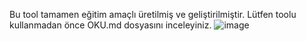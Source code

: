 Bu tool tamamen eğitim amaçlı üretilmiş ve geliştirilmiştir.
Lütfen toolu kullanmadan önce OKU.md dosyasını inceleyiniz.
![image](https://github.com/user-attachments/assets/093280e8-935b-4e1d-ae4e-fffa80c6f1f1)
